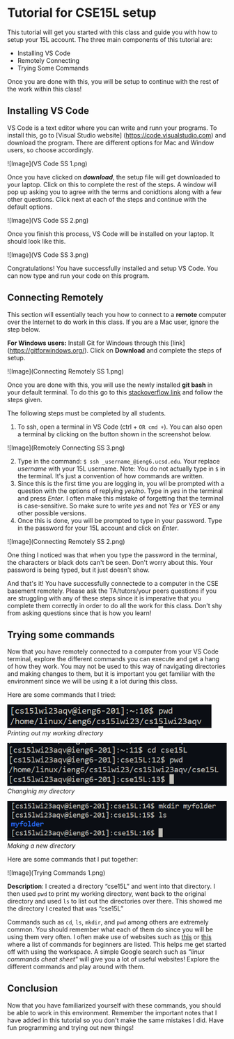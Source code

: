 # Tutorial for CSE15L setup

This tutorial will get you started with this class and guide you with how to setup your 15L account. The three main components of this tutorial are: 

- Installing VS Code
- Remotely Connecting
- Trying Some Commands

Once you are done with this, you will be setup to continue with the rest of the work within this class!

## Installing VS Code

VS Code is a text editor where you can write and runn your programs. To install this, go to [Visual Studio website] (https://code.visualstudio.com) and download the program. There are different options for Mac and Window users, so choose accordingly. 

![Image](VS Code SS 1.png)

Once you have clicked on **_download_**, the setup file will get downloaded to your laptop. Click on this to complete the rest of the steps. A window will pop up asking you to agree with the terms and conidtions along with a few other questions. Click next at each of the steps and continue with the default options.

![Image](VS Code SS 2.png)

Once you finish this process, VS Code will be installed on your laptop. It should look like this.

![Image](VS Code SS 3.png)

Congratulations! You have successfully installed and setup VS Code. You can now type and run your code on this program.

## Connecting Remotely

This section will essentially teach you how to connect to a **remote** computer over the Internet to do work in this class. If you are a Mac user, ignore the step below.

**For Windows users:** 
Install Git for Windows through this [link] (https://gitforwindows.org/). Click on **Download** and complete the steps of setup.

![Image](Connecting Remotely SS 1.png)

Once you are done with this, you will use the newly installed **git bash** in your default terminal. To do this go to this [stackoverflow link](https://tinyurl.com/2kmfhnsb) and follow the steps given.

The following steps must be completed by all students.

1.  To ssh, open a terminal in VS Code (ctrl + ``````` OR cmd + ```````). You can also open a terminal by clicking on the button shown in the screenshot below. 

![Image](Remotely Connecting SS 3.png)

2.  Type in the command: ```$ ssh _username_@ieng6.ucsd.edu```. Your replace _username_ with your 15L username. Note: You do not actually type in ```$``` in the terminal. It's just a convention of how commands are written.
3.  Since this is the first time you are logging in, you wil be prompted with a question with the options of replying _yes/no_. Type in _yes_ in the terminal and press _Enter_. I often make this mistake of forgetting that the terminal is case-sensitive. So make sure to write _yes_ and not _Yes_ or _YES_ or any other possible versions. 
4.  Once this is done, you will be prompted to type in your password. Type in the password for your 15L account and click on _Enter_. 

![Image](Connecting Remotely SS 2.png)

One thing I noticed was that when you type the password in the terminal, the characters or black dots can't be seen. Don't worry about this. Your password is being typed, but it just doesn't show.

And that's it! You have successfully connectede to a computer in the CSE basement remotely. Please ask the TA/tutors/your peers questions if you are struggling with any of these steps since it is imperative that you complete them correctly in order to do all the work for this class. Don't shy from asking questions since that is how you learn!

## Trying some commands

Now that you have remotely connected to a computer from your VS Code terminal, explore the different commands you can execute and get a hang of how they work. You may not be used to this way of navigating directories and making changes to them, but it is important you get familiar with the environment since we will be using it a lot during this class. 

Here are some commands that I tried:

![Image](pwd1.png)
_Printing out my working directory_

![Image](cd.png)
_Changinig my directory_

![Image](mkdir.png)
_Making a new directory_ 

Here are some commands that I put together:

![Image](Trying Commands 1.png)

**Description**: I created a directory  “cse15L” and went into that directory. I then used ```pwd``` to print my working directory, went back to the original directory and used ```ls``` to list out the directories over there. This showed me the directory I created that was “cse15L”

Commands such as ```cd```, ```ls```, ```mkdir```, and ```pwd``` among others are extremely common. You should remember what each of them do since you will be using them very often. I often make use of websites such as [this](https://maker.pro/linux/tutorial/basic-linux-commands-for-beginners) or [this](https://www.digitalocean.com/community/tutorials/linux-commands) where a list of commands for beginners are listed. This helps me get started off with using the workspace. A simple Google search such as _"linux commands cheat sheet"_ will give you a lot of useful websites! Explore the different commands and play around with them.

## Conclusion

Now that you have familiarized yourself with these commands, you should be able to work in this environment. Remember the important notes that I have added in this tutorial so you don't make the same mistakes I did. Have fun programming and trying out new things!

